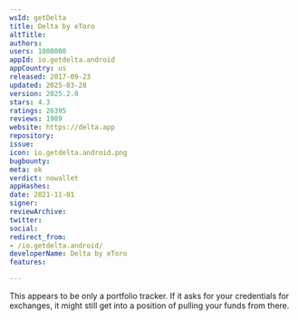 ```yaml
---
wsId: getDelta
title: Delta by eToro
altTitle: 
authors: 
users: 1000000
appId: io.getdelta.android
appCountry: us
released: 2017-09-23
updated: 2025-03-28
version: 2025.2.0
stars: 4.3
ratings: 26395
reviews: 1989
website: https://delta.app
repository: 
issue: 
icon: io.getdelta.android.png
bugbounty: 
meta: ok
verdict: nowallet
appHashes: 
date: 2021-11-01
signer: 
reviewArchive: 
twitter: 
social: 
redirect_from:
- /io.getdelta.android/
developerName: Delta by eToro
features: 

---
```


This appears to be only a portfolio tracker. If it asks for your credentials for
exchanges, it might still get into a position of pulling your funds from there.
